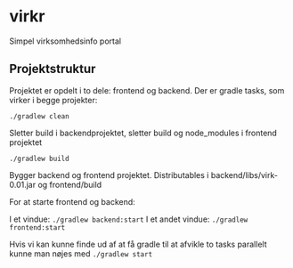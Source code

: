 # virkr
Simpel virksomhedsinfo portal

## Projektstruktur
Projektet er opdelt i to dele: frontend og backend. Der er gradle tasks, som virker i begge projekter:

    ./gradlew clean

Sletter build i backendprojektet, sletter build og node_modules i frontend projektet

    ./gradlew build

Bygger backend og frontend projektet. Distributables i backend/libs/virk-0.01.jar og frontend/build

For at starte frontend og backend:

I et vindue: `./gradlew backend:start`
I et andet vindue: `./gradlew frontend:start`        

Hvis vi kan kunne finde ud af at få gradle til at afvikle to tasks parallelt kunne man nøjes med `./gradlew start` 


